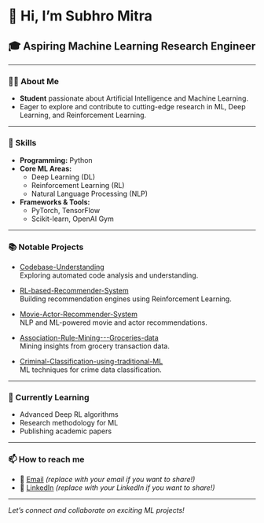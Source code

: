 # 👋 Hi, I’m Subhro Mitra

## 🎓 Aspiring Machine Learning Research Engineer

---

### 🧑‍💻 About Me

- **Student** passionate about Artificial Intelligence and Machine Learning.
- Eager to explore and contribute to cutting-edge research in ML, Deep Learning, and Reinforcement Learning.

---

### 🚀 Skills

- **Programming:** Python
- **Core ML Areas:**  
  - Deep Learning (DL)  
  - Reinforcement Learning (RL)  
  - Natural Language Processing (NLP)
- **Frameworks & Tools:**  
  - PyTorch, TensorFlow  
  - Scikit-learn, OpenAI Gym

---

### 📚 Notable Projects

- [Codebase-Understanding](https://github.com/subhromitra/Codebase-Understanding)  
  Exploring automated code analysis and understanding.

- [RL-based-Recommender-System](https://github.com/subhromitra/RL-based-Recommender-System)  
  Building recommendation engines using Reinforcement Learning.

- [Movie-Actor-Recommender-System](https://github.com/subhromitra/Movie-Actor-Recommender-System)  
  NLP and ML-powered movie and actor recommendations.

- [Association-Rule-Mining---Groceries-data](https://github.com/subhromitra/Association-Rule-Mining---Groceries-data)  
  Mining insights from grocery transaction data.

- [Criminal-Classification-using-traditional-ML](https://github.com/kingslayer08ayan/Criminal-Classification-using-traditional-ML)  
  ML techniques for crime data classification.

---

### 🌱 Currently Learning

- Advanced Deep RL algorithms
- Research methodology for ML
- Publishing academic papers

---

### 📫 How to reach me

- 📧 [Email](mailto:subhromitra@example.com) *(replace with your email if you want to share!)*
- 💼 [LinkedIn](https://www.linkedin.com/in/subhromitra) *(replace with your LinkedIn if you want to share!)*

---

*Let’s connect and collaborate on exciting ML projects!*
